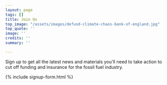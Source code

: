 ```yaml
---
layout: page
tags: []
title: Join Us
top_image: "/assets/images/defund-climate-chaos-bank-of-england.jpg"
top_quote: ''
image: ''
credits: ''
summary: ''

---
```

Sign up to get all the latest news and materials you'll need to take action to cut off funding and insurance for the fossil fuel industry.

{% include signup-form.html %}
